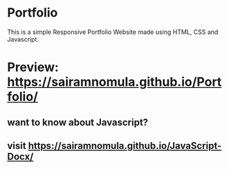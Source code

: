 # Portfolio
This is a simple Responsive Portfolio Website made using HTML, CSS and Javascript.

# Preview: https://sairamnomula.github.io/Portfolio/

## want to know about Javascript? 
## visit https://sairamnomula.github.io/JavaScript-Docx/
